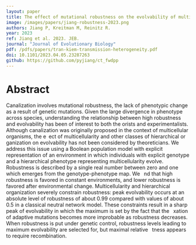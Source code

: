 ```yaml
---
layout: paper
title: The effect of mutational robustness on the evolvability of multicellular organisms and eukaryotic cells
image: /images/papers/jiang-robustness-2023.png
authors: Jiang P, Kreitman M, Reinitz R. 
year: 2023
ref: Jiang et al. 2023. JEB.
journal: "Journal of Evolutionary Biology"
pdf: /pdfs/papers/tran-kiem-transmission-heterogeneity.pdf
doi: 10.1101/2023.04.05.23287263
github: https://github.com/pyjiang/ct_fwdpp
---
```


# Abstract

Canalization involves mutational robustness, the lack of phenotypic change as a result of
genetic mutations. Given the large divergence in phenotype across species, understanding
the relationship between high robustness and evolvability has been of interest to both the
orists and experimentalists. Although canalization was originally proposed in the context
of multicellular organisms, the e ect of multicellularity and other classes of hierarchical or
ganization on evolvability has not been considered by theoreticians. We address this issue
using a Boolean population model with explicit representation of an environment in which
individuals with explicit genotype and a hierarchical phenotype representing multicellularity
evolve. Robustness is described by a single real number between zero and one which emerges
from the genotype-phenotype map. We  nd that high robustness is favored in constant
environments, and lower robustness is favored after environmental change. Multicellularity
and hierarchical organization severely constrain robustness: peak evolvability occurs at an
absolute level of robustness of about 0.99 compared with values of about 0.5 in a classical
neutral network model. These constraints result in a sharp peak of evolvability in which the
maximum is set by the fact that the  xation of adaptive mutations becomes more improbable
 as robustness decreases. When robustness is put under genetic control, robustness levels
leading to maximum evolvability are selected for, but maximal relative  tness appears to
require recombination.
